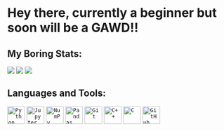 # Hey there, currently a beginner but soon will be a **GAWD**!!

## My Boring Stats:

<img src="https://github-readme-stats.vercel.app/api?username=MananJain39&hide_border=true&theme=chartreuse-dark&card_width=495&hide_title=true&show_icons=true&show=prs_merged,reviews" />
<img src="https://nirzak-streak-stats.vercel.app?user=MananJain39&hide_border=true&theme=chartreuse-dark&card_width=495&mode=weekly" />
<img src="https://github-readme-stats.vercel.app/api/wakatime?username=MananJain39&hide_border=true&theme=chartreuse-dark&layout=compact" />

## Languages and Tools:

<code><img width="40" src="https://raw.githubusercontent.com/marwin1991/profile-technology-icons/refs/heads/main/icons/python.png" alt="Python" title="Python"/></code>
<code><img width="40" src="https://raw.githubusercontent.com/marwin1991/profile-technology-icons/refs/heads/main/icons/jupyter_notebook.png" alt="Jupyter Notebook" title="Jupyter Notebook"/></code>
<code><img width="40" src="https://raw.githubusercontent.com/marwin1991/profile-technology-icons/refs/heads/main/icons/numpy.png" alt="NumPy" title="NumPy"/></code>
<code><img width="40" src="https://raw.githubusercontent.com/marwin1991/profile-technology-icons/refs/heads/main/icons/pandas.png" alt="Pandas" title="Pandas"/></code>
<code><img width="40" src="https://raw.githubusercontent.com/marwin1991/profile-technology-icons/refs/heads/main/icons/git.png" alt="Git" title="Git"/></code>
<code><img width="40" src="https://raw.githubusercontent.com/marwin1991/profile-technology-icons/refs/heads/main/icons/c++.png" alt="C++" title="C++"/></code>
<code><img width="40" src="https://raw.githubusercontent.com/marwin1991/profile-technology-icons/refs/heads/main/icons/c.png" alt="C" title="C"/></code>
<code><img width="40" src="https://raw.githubusercontent.com/marwin1991/profile-technology-icons/refs/heads/main/icons/github.png" alt="GitHub" title="GitHub"/></code>
